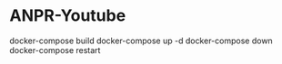 # ANPR-Youtube

docker-compose build
docker-compose up -d
docker-compose down
docker-compose restart